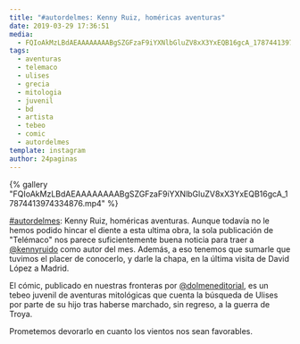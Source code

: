 ```yaml
---
title: "#autordelmes: Kenny Ruiz, homéricas aventuras"
date: 2019-03-29 17:36:51
media: 
  - FQIoAkMzLBdAEAAAAAAAABgSZGFzaF9iYXNlbGluZV8xX3YxEQB16gcA_17874413974334876.mp4
tags: 
  - aventuras
  - telemaco
  - ulises
  - grecia
  - mitologia
  - juvenil
  - bd
  - artista
  - tebeo
  - comic
  - autordelmes
template: instagram
author: 24paginas
---
```


{% gallery "FQIoAkMzLBdAEAAAAAAAABgSZGFzaF9iYXNlbGluZV8xX3YxEQB16gcA_17874413974334876.mp4" %}

[#autordelmes](/etiquetas/autordelmes): Kenny Ruiz, homéricas aventuras.
Aunque todavía no le hemos podido hincar el diente a esta ultima obra, la sola publicación de "Telémaco" nos parece suficientemente buena noticia para traer a [@kennyruido](https://instagram.com/kennyruido) como autor del mes. Además, a eso tenemos que sumarle que tuvimos el placer de conocerlo, y darle la chapa, en la última visita de David López a Madrid.

El cómic, publicado en nuestras  fronteras por [@dolmeneditorial](https://instagram.com/dolmeneditorial), es un tebeo juvenil de aventuras mitológicas que cuenta la búsqueda de Ulises por parte de su hijo tras haberse marchado, sin regreso, a la guerra de Troya.

Prometemos devorarlo en cuanto los vientos nos sean favorables.
